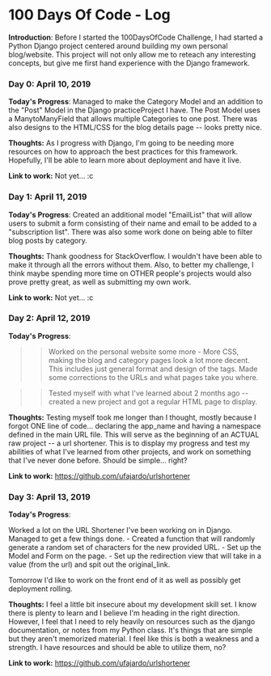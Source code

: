 # 100 Days Of Code - Log

**Introduction**: Before I started the 100DaysOfCode Challenge, I had started a Python Django project centered around building my own personal blog/website. This project will not only allow me to reteach any interesting concepts, but give me first hand experience with the Django framework.

### Day 0: April 10, 2019 

**Today's Progress**: Managed to make the Category Model and an addition to the "Post" Model in the Django practiceProject I have. The Post Model uses a ManytoManyField that allows multiple Categories to one post. There was also designs to the HTML/CSS for the blog details page -- looks pretty nice.

**Thoughts:** As I progress with Django, I'm going to be needing more resources on how to approach the best practices for this framework. Hopefully, I'll be able to learn more about deployment and have it live.

**Link to work:** Not yet... :c

### Day 1: April 11, 2019 

**Today's Progress**: Created an additional model "EmailList" that will allow users to submit a form consisting of their name and email to be added to a "subscription list". There was also some work done on being able to filter blog posts by category.

**Thoughts:** Thank goodness for StackOverflow. I wouldn't have been able to make it through all the errors without them. Also, to better my challenge, I think maybe spending more time on OTHER people's projects would also prove pretty great, as well as submitting my own work.

**Link to work:** Not yet... :c

### Day 2: April 12, 2019 

**Today's Progress**: 
>>Worked on the personal website some more - More CSS, making the blog and category pages look a lot more decent. This includes just general format and design of the tags. Made some corrections to the URLs and what pages take you where.

>>Tested myself with what I've learned about 2 months ago -- created a new project and got a regular HTML page to display. 

**Thoughts:** Testing myself took me longer than I thought, mostly because I forgot ONE line of code... declaring the app_name and having a namespace defined in the main URL file. This will serve as the beginning of an ACTUAL raw project -- a url shortener. This is to display my progress and test my abilities of what I've learned from other projects, and work on something that I've never done before. Should be simple... right?

**Link to work:** https://github.com/ufajardo/urlshortener


### Day 3: April 13, 2019 

**Today's Progress**: 

Worked a lot on the URL Shortener I've been working on in Django. Managed to get a few things done.
	- Created a function that will randomly generate a random set of characters for the new provided URL.
	- Set up the Model and Form on the page.
	- Set up the redirection view that will take in a value (from the url) and spit out the original_link.

Tomorrow I'd like to work on the front end of it as well as possibly get deployment rolling.


**Thoughts:** I feel a little bit insecure about my development skill set. I know there is plenty to learn and I believe I'm heading in the right direction. However, I feel that I need to rely heavily on resources such as the django documentation, or notes from my Python class. It's things that are simple but they aren't memorized material. I feel like this is both a weakness and a strength. I have resources and should be able to utilize them, no?


**Link to work:** https://github.com/ufajardo/urlshortener
